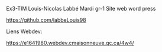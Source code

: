 
Ex3-TIM 
Louis-Nicolas Labbé
Mardi gr-1
Site web word press 

https://github.com/labbeLouis98

Liens Webdev: 

https://e1641980.webdev.cmaisonneuve.qc.ca/4w4/

